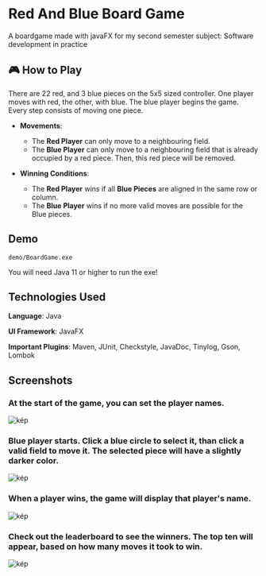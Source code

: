 # Red And Blue Board Game
A boardgame made with javaFX for my second semester subject: Software development in practice
## 🎮 How to Play
There are 22 red, and 3 blue pieces on the 5x5 sized controller. One player moves with red, the other, with blue. The blue player begins the game.
Every step consists of moving one piece.

- **Movements**:
  - The **Red Player** can only move to a neighbouring field.
  - The **Blue Player** can only move to a neighbouring field that is already occupied by a red piece. Then, this red piece will be removed.

- **Winning Conditions**:
  - The **Red Player** wins if all **Blue Pieces** are aligned in the same row or column.
  - The **Blue Player** wins if no more valid moves are possible for the Blue pieces.

## Demo
    demo/BoardGame.exe
  You will need Java 11 or higher to run the exe!
    
## Technologies Used
**Language**: Java

**UI Framework**: JavaFX

**Important Plugins**: Maven, JUnit, Checkstyle, JavaDoc, Tinylog, Gson, Lombok


## Screenshots
### At the start of the game, you can set the player names.

![kép](https://github.com/user-attachments/assets/0c000e1f-26df-43d2-afe6-ee0b76e3ff0a)


### Blue player starts. Click a blue circle to select it, than click a valid field to move it. The selected piece will have a slightly darker color.

![kép](https://github.com/user-attachments/assets/d2e5c2f7-fa57-4539-829f-8084ae258a2c)



### When a player wins, the game will display that player's name.

![kép](https://github.com/user-attachments/assets/d85c62f4-b343-497b-ba37-97bf7ab398c9)


### Check out the leaderboard to see the winners. The top ten will appear, based on how many moves it took to win.

![kép](https://github.com/user-attachments/assets/315f954f-898c-4c37-ad86-0c194191c3fb)







